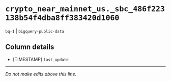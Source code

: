 # `crypto_near_mainnet_us._sbc_486f223138b54f4dba8ff383420d1060`
`bq-1` | `bigquery-public-data`

## Column details
* [TIMESTAMP] `last_update`

-------------------------------------------------------------------------------
*Do not make edits above this line.*
